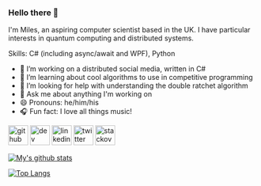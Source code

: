 
### Hello there 👋
I'm Miles, an aspiring computer scientist based in the UK. I have particular interests in quantum computing and distributed systems.

Skills: C# (including async/await and WPF), Python

- 🔭 I’m working on a distributed social media, written in C#
- 🌱 I’m learning about cool algorithms to use in competitive programming 
- 🤔 I’m looking for help with understanding the double ratchet algorithm 
- 💬 Ask me about anything I'm working on 
- 😄 Pronouns: he/him/his 
- :headphones: Fun fact: I love all things music! 


[<img src='https://cdn.jsdelivr.net/npm/simple-icons@3.0.1/icons/github.svg' alt='github' height='40'>](https://github.com/mileswatson)  [<img src='https://cdn.jsdelivr.net/npm/simple-icons@3.0.1/icons/dev-dot-to.svg' alt='dev' height='40'>](https://dev.to/mileswatson)  [<img src='https://cdn.jsdelivr.net/npm/simple-icons@3.0.1/icons/linkedin.svg' alt='linkedin' height='40'>](https://www.linkedin.com/in/miles-watson-dev/)  [<img src='https://cdn.jsdelivr.net/npm/simple-icons@3.0.1/icons/twitter.svg' alt='twitter' height='40'>](https://twitter.com/miles__watson)  [<img src='https://cdn.jsdelivr.net/npm/simple-icons@3.0.1/icons/stackoverflow.svg' alt='stackoverflow' height='40'>](https://stackoverflow.com/users/7511598)  

[![My's github stats](https://github-readme-stats.vercel.app/api?username=mileswatson&hide=contribs&count_private=true&show_icons=true&include_all_commits=true)](https://github.com/anuraghazra/github-readme-stats)

[![Top Langs](https://github-readme-stats.vercel.app/api/top-langs/?username=mileswatson&layout=compact)](https://github.com/anuraghazra/github-readme-stats)
